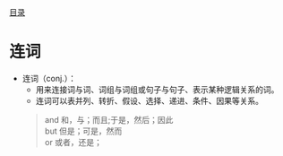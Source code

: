 [目录](../README.md)
# 连词

* 连词（conj.）：
  * 用来连接词与词、词组与词组或句子与句子、表示某种逻辑关系的词。
  * 连词可以表并列、转折、假设、选择、递进、条件、因果等关系。
  > and 和，与；而且;于是，然后；因此  
   but 但是；可是，然而  
   or 或者，还是；
  